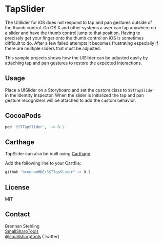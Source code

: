 TapSlider
=========

The UISlider for iOS does not respond to tap and pan gestures outside of the thumb control. On OS X and other systems a user can tap anywhere on a slider and have the thumb control jump to that position. Having to precisely get your finger onto the thumb control on iOS is sometimes difficult to do. After a few failed attempts it becomes frustrating especially if there are multiple sliders that must be adjusted.

This sample projects shows how the UISlider can be adjusted easily by attaching tap and pan gestures to restore the expected interactions.

## Usage

Place a UISlider on a Storyboard and set the custom class to `SSTTapSlider` in the Identity Inspector. When the slider is initialized the tap and pan gesture recognizers will be attached to add the custom behavior.

## CocoaPods

```ruby
pod 'SSTTapSlider', '~> 0.1'
```

## Carthage

TapSlider can also be built using [Carthage](https://github.com/carthage/carthage).

Add the following line to your Cartfile:

```sh
github "brennanMKE/SSTTapSlider" ~> 0.1
```

## License

MIT

## Contact

Brennan Stehling  
[SmallSharpTools](http://www.smallsharptools.com/)  
[@smallsharptools](https://twitter.com/smallsharptools) (Twitter)  

